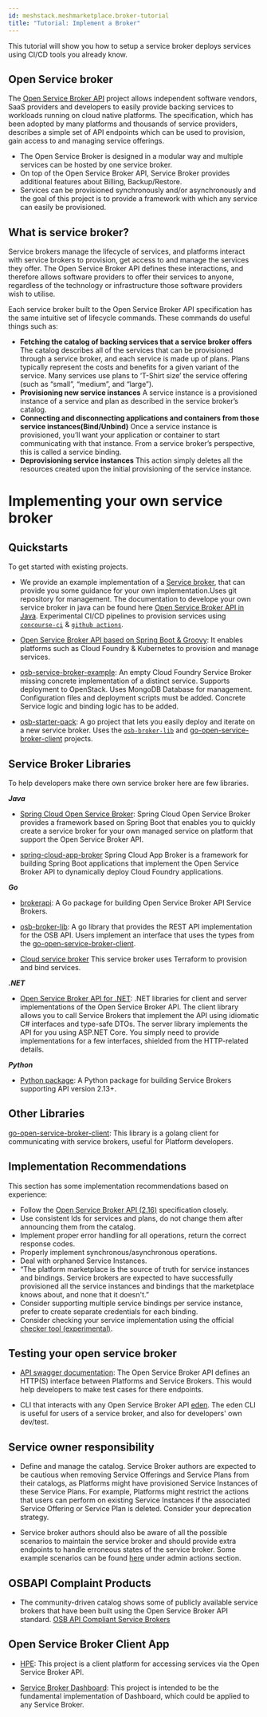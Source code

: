 ```yaml
---
id: meshstack.meshmarketplace.broker-tutorial
title: "Tutorial: Implement a Broker"
---
```


This tutorial will show you how to setup a service broker deploys services using CI/CD tools you already know.

## Open Service broker

The [Open Service Broker API](https://www.openservicebrokerapi.org/) project allows independent software vendors, SaaS providers and developers to easily provide backing services to workloads running on cloud native platforms. The specification, which has been adopted by many platforms and thousands of service providers, describes a simple set of API endpoints which can be used to provision, gain access to and managing service offerings.

- The Open Service Broker is designed in a modular way and multiple services can be hosted by one service broker.
- On top of the Open Service Broker API, Service Broker provides additional features about Billing, Backup/Restore.
- Services can be provisioned synchronously and/or asynchronously and the goal of this project is to provide a framework with which any service can easily be provisioned.

## What is service broker?
Service brokers manage the lifecycle of services, and platforms interact with service brokers to provision, get access to and manage the services they offer. The Open Service Broker API defines these interactions, and therefore allows software providers to offer their services to anyone, regardless of the technology or infrastructure those software providers wish to utilise.

Each service broker built to the Open Service Broker API specification has the same intuitive set of lifecycle commands. These commands do useful things such as:

- **Fetching the catalog of backing services that a service broker offers** 
The catalog describes all of the services that can be provisioned through a service broker, and  each service is made up of plans. Plans typically represent the costs and benefits for a given variant of the service. Many services use plans to ‘T-Shirt size’ the service offering (such as “small”, “medium”, and “large”).
- **Provisioning new service instances**
A service instance is a provisioned instance of a service and plan as described in the service broker’s catalog.
- **Connecting and disconnecting applications and containers from those service instances(Bind/Unbind)**
Once a service instance is provisioned, you’ll want your application or container to start communicating with that instance. From a service broker’s perspective, this is called a service binding.
- **Deprovisioning service instances**
This action simply deletes all the resources created upon the initial provisioning of the service instance.


# Implementing  your own service broker
## Quickstarts

To get started with existing projects.

- We provide an example implementation of a [Service broker](https://github.com/meshcloud/unipipe-service-broker), that can provide you some guidance for your own implementation.Uses git repository for management. The documentation to develope your own service broker in java can be found here [Open Service Broker API in Java](https://docs.spring.io/spring-cloud-open-service-broker/docs/3.2.0/reference/#introduction). Experimental CI/CD pipelines to provision services using [`concourse-ci`](https://github.com/Meshcloud/example-osb-ci) &  [`github actions`](https://github.com/meshcloud/unipipe-osb-cicd-github-actions).

- [Open Service Broker API based on Spring Boot & Groovy](https://github.com/swisscom/open-service-broker): It enables platforms such as Cloud Foundry & Kubernetes to provision and manage services.

- [osb-service-broker-example](https://github.com/evoila/osb-example):
An empty Cloud Foundry Service Broker missing concrete implementation of a distinct service.
Supports deployment to OpenStack. Uses MongoDB Database for management. Configuration files and deployment scripts must be added. Concrete Service logic and binding logic has to be added.

- [osb-starter-pack](https://github.com/pmorie/osb-starter-pack):
A go project that lets you easily deploy and iterate on a new service broker.
Uses the [`osb-broker-lib`](https://github.com/pmorie/osb-broker-lib) and
[go-open-service-broker-client](https://github.com/pmorie/go-open-service-broker-client)
projects.

## Service Broker Libraries

To help developers make there own service broker here are few libraries.

***Java***
- [Spring Cloud Open Service Broker](https://spring.io/projects/spring-cloud-open-service-broker):
Spring Cloud Open Service Broker provides a framework based on Spring Boot that
enables you to quickly create a service broker for your own managed service on
platform that support the Open Service Broker API.

- [spring-cloud-app-broker](https://github.com/spring-cloud/spring-cloud-app-broker)
Spring Cloud App Broker is a framework for building Spring Boot applications that implement the Open Service Broker API to dynamically deploy Cloud Foundry applications.

***Go***

- [brokerapi](https://github.com/pivotal-cf/brokerapi):
A Go package for building Open Service Broker API Service Brokers.

- [osb-broker-lib](https://github.com/pmorie/osb-broker-lib):
A go library that provides the REST API implementation for the OSB API. Users
implement an interface that uses the types from the
[go-open-service-broker-client](https://github.com/pmorie/go-open-service-broker-client).

- [Cloud service broker](https://github.com/pivotal/cloud-service-broker/)
This service broker uses Terraform to provision and bind services.

***.NET***

- [Open Service Broker API for .NET](https://github.com/AXOOM/OpenServiceBroker):
.NET libraries for client and server implementations of the Open Service Broker API. The client library allows you to call Service Brokers that implement the API using idiomatic C# interfaces and type-safe DTOs. The server library implements the API for you using ASP.NET Core. You simply need to provide implementations for a few interfaces, shielded from the HTTP-related details.

***Python***
- [Python package](https://pypi.org/project/openbrokerapi/): A Python package for building Service Brokers supporting API version 2.13+.

## Other Libraries

[go-open-service-broker-client](https://github.com/pmorie/go-open-service-broker-client):
This library is a golang client for communicating with service brokers,
useful for Platform developers.


## Implementation Recommendations

This section has some implementation recommendations based on experience:

- Follow the [Open Service Broker API (2.16)](https://github.com/openservicebrokerapi/servicebroker/blob/v2.16/spec.md) specification closely.
- Use consistent Ids for services and plans, do not change them after announcing them from the catalog.
- Implement proper error handling for all operations, return the correct response codes.
- Properly implement synchronous/asynchronous operations.
- Deal with orphaned Service Instances.
- “The platform marketplace is the source of truth for service instances and bindings. Service brokers are expected to have successfully provisioned all the service instances and bindings that the marketplace knows about, and none that it doesn't.”
- Consider supporting multiple service bindings per service instance, prefer to create separate credentials for each binding.
- Consider checking your service implementation using the official [checker tool (experimental)](https://github.com/openservicebrokerapi/osb-checker).

## Testing your open service broker
- [API swagger documentation](https://petstore.swagger.io/?url=https://raw.githubusercontent.com/openservicebrokerapi/servicebroker/v2.16/openapi.yaml#/): The Open Service Broker API defines an HTTP(S) interface between Platforms and Service Brokers. This would help developers to make test cases for there endpoints.

- CLI that interacts with any Open Service Broker API [eden](https://starkandwayne.com/blog/welcome-to-eden-a-cli-for-every-open-service-broker-api/). The eden CLI is useful for users of a service broker, and also for developers' own dev/test.

## Service owner responsibility

- Define and manage the catalog. Service Broker authors are expected to be cautious when removing Service Offerings and Service Plans from their catalogs, as Platforms might have provisioned Service Instances of these Service Plans. For example, Platforms might restrict the actions that users can perform on existing Service Instances if the associated Service Offering or Service Plan is deleted. Consider your deprecation strategy. 

- Service broker authors should also be aware of all the possible scenarios to maintain the service broker and should provide extra endpoints to handle erroneous states of the service broker. Some example scenarios can be found [here](https://github.com/swisscom/open-service-broker) under admin actions section.

## OSBAPI Complaint Products
- The community-driven catalog shows some of publicly available service brokers that have been built using the Open Service Broker API standard. [OSB API Compliant Service Brokers](https://www.openservicebrokerapi.org/compliant-service-brokers)

## Open Service Broker Client App

- [HPE](https://github.com/reddypramod85/hpe-openservicebroker-clientapp): This project is a client platform for accessing services via the Open Service Broker API.

- [Service Broker Dashboard](https://github.com/evoila/osb-dashboard): This project is intended to be the fundamental implementation of Dashboard, which could be applied to any Service Broker.
